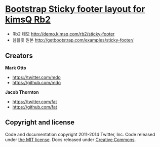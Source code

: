 # [Bootstrap Sticky footer layout for kimsQ Rb2](http://kimsq.github.io/rb2-examples-bootstrap)


- Rb2 데모 <http://demo.kimsq.com/rb2/sticky-footer>
- 템플릿 원본 <http://getbootstrap.com/examples/sticky-footer/>



## Creators

**Mark Otto**

- <https://twitter.com/mdo>
- <https://github.com/mdo>

**Jacob Thornton**

- <https://twitter.com/fat>
- <https://github.com/fat>



## Copyright and license

Code and documentation copyright 2011-2014 Twitter, Inc. Code released under [the MIT license](LICENSE). Docs released under [Creative Commons](docs/LICENSE).